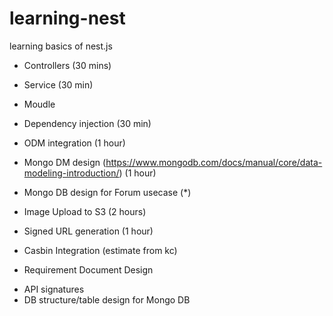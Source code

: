 # learning-nest
learning basics of nest.js

* Controllers (30 mins)
* Service (30 min)
* Moudle 
* Dependency injection (30 min)
* ODM integration (1 hour)
* Mongo DM design (https://www.mongodb.com/docs/manual/core/data-modeling-introduction/) (1 hour)
* Mongo DB design for Forum usecase (*)
* Image Upload to S3 (2 hours)
* Signed URL generation (1 hour)
* Casbin Integration (estimate from kc)



* Requirement Document Design
- API signatures
- DB structure/table design for Mongo DB